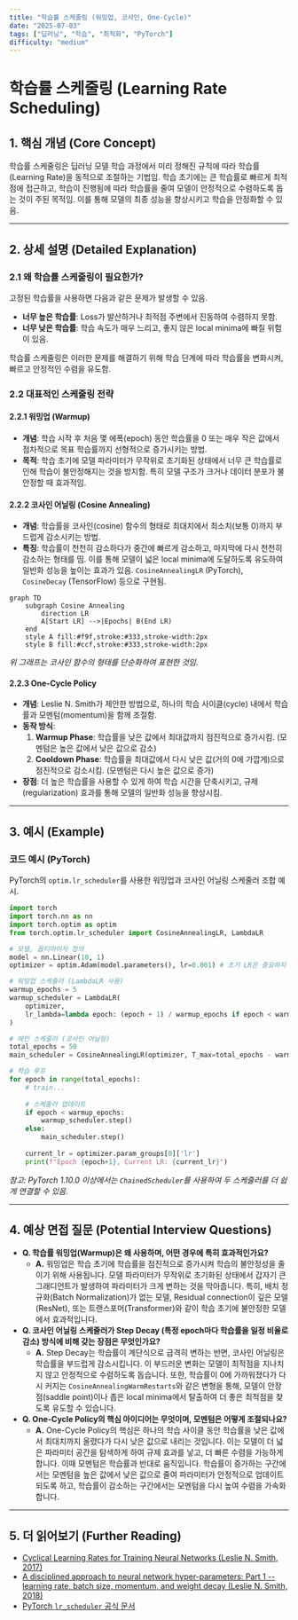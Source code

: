 ```yaml
---
title: "학습률 스케줄링 (워밍업, 코사인, One-Cycle)"
date: "2025-07-03"
tags: ["딥러닝", "학습", "최적화", "PyTorch"]
difficulty: "medium"
---
```


# 학습률 스케줄링 (Learning Rate Scheduling)

## 1. 핵심 개념 (Core Concept)

학습률 스케줄링은 딥러닝 모델 학습 과정에서 미리 정해진 규칙에 따라 학습률(Learning Rate)을 동적으로 조절하는 기법임. 학습 초기에는 큰 학습률로 빠르게 최적점에 접근하고, 학습이 진행됨에 따라 학습률을 줄여 모델이 안정적으로 수렴하도록 돕는 것이 주된 목적임. 이를 통해 모델의 최종 성능을 향상시키고 학습을 안정화할 수 있음.

---

## 2. 상세 설명 (Detailed Explanation)

### 2.1 왜 학습률 스케줄링이 필요한가?

고정된 학습률을 사용하면 다음과 같은 문제가 발생할 수 있음.
*   **너무 높은 학습률**: Loss가 발산하거나 최적점 주변에서 진동하여 수렴하지 못함.
*   **너무 낮은 학습률**: 학습 속도가 매우 느리고, 좋지 않은 local minima에 빠질 위험이 있음.

학습률 스케줄링은 이러한 문제를 해결하기 위해 학습 단계에 따라 학습률을 변화시켜, 빠르고 안정적인 수렴을 유도함.

### 2.2 대표적인 스케줄링 전략

#### 2.2.1 워밍업 (Warmup)

*   **개념**: 학습 시작 후 처음 몇 에폭(epoch) 동안 학습률을 0 또는 매우 작은 값에서 점차적으로 목표 학습률까지 선형적으로 증가시키는 방법.
*   **목적**: 학습 초기에 모델 파라미터가 무작위로 초기화된 상태에서 너무 큰 학습률로 인해 학습이 불안정해지는 것을 방지함. 특히 모델 구조가 크거나 데이터 분포가 불안정할 때 효과적임.

#### 2.2.2 코사인 어닐링 (Cosine Annealing)

*   **개념**: 학습률을 코사인(cosine) 함수의 형태로 최대치에서 최소치(보통 0)까지 부드럽게 감소시키는 방법.
*   **특징**: 학습률이 천천히 감소하다가 중간에 빠르게 감소하고, 마지막에 다시 천천히 감소하는 형태를 띰. 이를 통해 모델이 넓은 local minima에 도달하도록 유도하여 일반화 성능을 높이는 효과가 있음. `CosineAnnealingLR` (PyTorch), `CosineDecay` (TensorFlow) 등으로 구현됨.

```mermaid
graph TD
    subgraph Cosine Annealing
        direction LR
        A[Start LR] -->|Epochs| B(End LR)
    end
    style A fill:#f9f,stroke:#333,stroke-width:2px
    style B fill:#ccf,stroke:#333,stroke-width:2px
```
*위 그래프는 코사인 함수의 형태를 단순화하여 표현한 것임.*

#### 2.2.3 One-Cycle Policy

*   **개념**: Leslie N. Smith가 제안한 방법으로, 하나의 학습 사이클(cycle) 내에서 학습률과 모멘텀(momentum)을 함께 조절함.
*   **동작 방식**:
    1.  **Warmup Phase**: 학습률을 낮은 값에서 최대값까지 점진적으로 증가시킴. (모멘텀은 높은 값에서 낮은 값으로 감소)
    2.  **Cooldown Phase**: 학습률을 최대값에서 다시 낮은 값(거의 0에 가깝게)으로 점진적으로 감소시킴. (모멘텀은 다시 높은 값으로 증가)
*   **장점**: 더 높은 학습률을 사용할 수 있게 하여 학습 시간을 단축시키고, 규제(regularization) 효과를 통해 모델의 일반화 성능을 향상시킴.

---

## 3. 예시 (Example)

### 코드 예시 (PyTorch)

PyTorch의 `optim.lr_scheduler`를 사용한 워밍업과 코사인 어닐링 스케줄러 조합 예시.

```python
import torch
import torch.nn as nn
import torch.optim as optim
from torch.optim.lr_scheduler import CosineAnnealingLR, LambdaLR

# 모델, 옵티마이저 정의
model = nn.Linear(10, 1)
optimizer = optim.Adam(model.parameters(), lr=0.001) # 초기 LR은 중요하지 않음

# 워밍업 스케줄러 (LambdaLR 사용)
warmup_epochs = 5
warmup_scheduler = LambdaLR(
    optimizer,
    lr_lambda=lambda epoch: (epoch + 1) / warmup_epochs if epoch < warmup_epochs else 1
)

# 메인 스케줄러 (코사인 어닐링)
total_epochs = 50
main_scheduler = CosineAnnealingLR(optimizer, T_max=total_epochs - warmup_epochs)

# 학습 루프
for epoch in range(total_epochs):
    # train...
    
    # 스케줄러 업데이트
    if epoch < warmup_epochs:
        warmup_scheduler.step()
    else:
        main_scheduler.step()
    
    current_lr = optimizer.param_groups[0]['lr']
    print(f"Epoch {epoch+1}, Current LR: {current_lr}")

```
*참고: PyTorch 1.10.0 이상에서는 `ChainedScheduler`를 사용하여 두 스케줄러를 더 쉽게 연결할 수 있음.*

---

## 4. 예상 면접 질문 (Potential Interview Questions)

*   **Q. 학습률 워밍업(Warmup)은 왜 사용하며, 어떤 경우에 특히 효과적인가요?**
    *   **A.** 워밍업은 학습 초기에 학습률을 점진적으로 증가시켜 학습의 불안정성을 줄이기 위해 사용됩니다. 모델 파라미터가 무작위로 초기화된 상태에서 갑자기 큰 그래디언트가 발생하여 파라미터가 크게 변하는 것을 막아줍니다. 특히, 배치 정규화(Batch Normalization)가 없는 모델, Residual connection이 깊은 모델(ResNet), 또는 트랜스포머(Transformer)와 같이 학습 초기에 불안정한 모델에서 효과적입니다.
*   **Q. 코사인 어닐링 스케줄러가 Step Decay (특정 epoch마다 학습률을 일정 비율로 감소) 방식에 비해 갖는 장점은 무엇인가요?**
    *   **A.** Step Decay는 학습률이 계단식으로 급격히 변하는 반면, 코사인 어닐링은 학습률을 부드럽게 감소시킵니다. 이 부드러운 변화는 모델이 최적점을 지나치지 않고 안정적으로 수렴하도록 돕습니다. 또한, 학습률이 0에 가까워졌다가 다시 커지는 `CosineAnnealingWarmRestarts`와 같은 변형을 통해, 모델이 안장점(saddle point)이나 좁은 local minima에서 탈출하여 더 좋은 최적점을 찾도록 유도할 수 있습니다.
*   **Q. One-Cycle Policy의 핵심 아이디어는 무엇이며, 모멘텀은 어떻게 조절되나요?**
    *   **A.** One-Cycle Policy의 핵심은 하나의 학습 사이클 동안 학습률을 낮은 값에서 최대치까지 올렸다가 다시 낮은 값으로 내리는 것입니다. 이는 모델이 더 넓은 파라미터 공간을 탐색하게 하여 규제 효과를 낳고, 더 빠른 수렴을 가능하게 합니다. 이때 모멘텀은 학습률과 반대로 움직입니다. 학습률이 증가하는 구간에서는 모멘텀을 높은 값에서 낮은 값으로 줄여 파라미터가 안정적으로 업데이트되도록 하고, 학습률이 감소하는 구간에서는 모멘텀을 다시 높여 수렴을 가속화합니다.

---

## 5. 더 읽어보기 (Further Reading)

*   [Cyclical Learning Rates for Training Neural Networks (Leslie N. Smith, 2017)](https://arxiv.org/abs/1506.01186)
*   [A disciplined approach to neural network hyper-parameters: Part 1 -- learning rate, batch size, momentum, and weight decay (Leslie N. Smith, 2018)](https://arxiv.org/abs/1803.09820)
*   [PyTorch `lr_scheduler` 공식 문서](https://pytorch.org/docs/stable/optim.html#how-to-adjust-learning-rate)